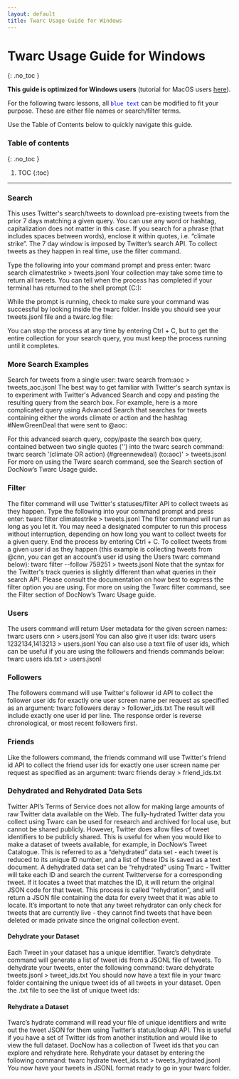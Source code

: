 ```yaml
---
layout: default
title: Twarc Usage Guide for Windows
---
```

# Twarc Usage Guide for Windows
{: .no_toc }

**This guide is optimized for Windows users** (tutorial for MacOS users [here]({{site.baseurl}}/06-usage-mac)).

For the following twarc lessons, all <code><span style="color:blue">blue text</span></code> can be modified to fit your purpose. These are either file names or search/filter terms. 

Use the Table of Contents below to quickly navigate this guide. 

### Table of contents
{: .no_toc }

1. TOC
{:toc}

---

### Search
This uses Twitter's search/tweets to download pre-existing tweets from the prior 7 days matching a given query. You can use any word or hashtag, capitalization does not matter in this case. If you search for a phrase (that includes spaces between words), enclose it within quotes, i.e. “climate strike”. The 7 day window is imposed by Twitter’s search API. To collect tweets as they happen in real time, use the filter command. 
 
Type the following into your command prompt and press enter: 
twarc search climatestrike > tweets.jsonl
Your collection may take some time to return all tweets. You can tell when the process has completed if your terminal has returned to the shell prompt (C:\):

While the prompt is running, check to make sure your command was successful by looking inside the twarc folder. Inside you should see your tweets.jsonl file and a twarc.log file:

You can stop the process at any time by entering Ctrl + C, but to get the entire collection for your search query, you must keep the process running until it completes. 
### More Search Examples
Search for tweets from a single user:
twarc search from:aoc > tweets_aoc.jsonl
The best way to get familiar with Twitter's search syntax is to experiment with Twitter's Advanced Search and copy and pasting the resulting query from the search box. 
For example, here is a more complicated query using Advanced Search that searches for tweets containing either the words climate or action and the hashtag #NewGreenDeal that were sent to @aoc:

For this advanced search query, copy/paste the search box query, contained between two single quotes ('') into the twarc search command:
twarc search '(climate OR action) (#greennewdeal) (to:aoc)' > tweets.jsonl
For more on using the Twarc search command, see the Search section of DocNow’s Twarc Usage guide.
### Filter
The filter command will use Twitter's statuses/filter API to collect tweets as they happen. Type the following into your command prompt and press enter:
twarc filter climatestrike > tweets.jsonl
The filter command will run as long as you let it. You may need a designated computer to run this process without interruption, depending on how long you want to collect tweets for a given query. 
End the process by entering Ctrl + C.
To collect tweets from a given user id as they happen (this example is collecting tweets from @cnn, you can get an account’s user id using the Users twarc command below):
twarc filter --follow 759251 > tweets.jsonl
Note that the syntax for the Twitter's track queries is slightly different than what queries in their search API. Please consult the documentation on how best to express the filter option you are using. For more on using the Twarc filter command, see the Filter section of DocNow’s Twarc Usage guide.
### Users
The users command will return User metadata for the given screen names:
twarc users cnn > users.jsonl
You can also give it user ids:
twarc users 1232134,1413213 > users.jsonl
You can also use a text file of user ids, which can be useful if you are using the followers and friends commands below:
twarc users ids.txt > users.jsonl
### Followers
The followers command will use Twitter's follower id API to collect the follower user ids for exactly one user screen name per request as specified as an argument:
twarc followers deray > follower_ids.txt
The result will include exactly one user id per line. The response order is reverse chronological, or most recent followers first.
### Friends
Like the followers command, the friends command will use Twitter's friend id API to collect the friend user ids for exactly one user screen name per request as specified as an argument:
twarc friends deray > friend_ids.txt
### Dehydrated and Rehydrated Data Sets
Twitter API’s Terms of Service does not allow for making large amounts of raw Twitter data available on the Web. The fully-hydrated Twitter data you collect using Twarc can be used for research and archived for local use, but cannot be shared publicly. However, Twitter does allow files of tweet identifiers to be publicly shared. This is useful for when you would like to make a dataset of tweets available, for example, in DocNow’s Tweet Catalogue. This is referred to as a “dehydrated” data set - each tweet is reduced to its unique ID number, and a list of these IDs is saved as a text document. 
A dehydrated data set can be “rehydrated” using Twarc - Twitter will take each ID and search the current Twitterverse for a corresponding tweet. If it locates a tweet that matches the ID, it will return the original JSON code for that tweet. This process is called “rehydration”, and will return a JSON file containing the data for every tweet that it was able to locate. It’s important to note that any tweet rehydrator can only check for tweets that are currently live - they cannot find tweets that have been deleted or made private since the original collection event.
#### Dehydrate your Dataset
Each Tweet in your dataset has a unique identifier. Twarc’s dehydrate command will generate a list of tweet ids from a JSONL file of tweets. To dehydrate your tweets, enter the following command:
twarc dehydrate tweets.jsonl > tweet_ids.txt
You should now have a text file in your twarc folder containing the unique tweet ids of all tweets in your dataset.
Open the .txt file to see the list of unique tweet ids:

#### Rehydrate a Dataset
Twarc’s hydrate command will read your file of unique identifiers and write out the tweet JSON for them using Twitter’s status/lookup API. This is useful if you have a set of Twitter ids from another institution and would like to view the full dataset. DocNow has a collection of Tweet ids that you can explore and rehydrate here.
Rehydrate your dataset by entering the following command:
twarc hydrate tweet_ids.txt > tweets_hydrated.jsonl
You now have your tweets in JSONL format ready to go in your twarc folder. 